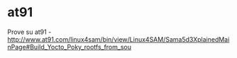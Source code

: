 # at91
Prove su at91 - http://www.at91.com/linux4sam/bin/view/Linux4SAM/Sama5d3XplainedMainPage#Build_Yocto_Poky_rootfs_from_sou
